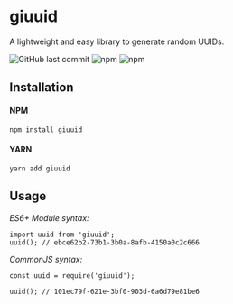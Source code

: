 # giuuid
A lightweight and easy library to generate random UUIDs.

![GitHub last commit](https://img.shields.io/github/last-commit/gizellysteffanny/giuuid)
![npm](https://img.shields.io/npm/v/giuuid?color=ff5d8f&label=version)
![npm](https://img.shields.io/npm/dw/giuuid)

## Installation

#### NPM
```
npm install giuuid
```

#### YARN
```
yarn add giuuid
```

## Usage

_ES6+ Module syntax:_
```
import uuid from 'giuuid';
uuid(); // ebce62b2-73b1-3b0a-8afb-4150a0c2c666

```

_CommonJS syntax:_
```
const uuid = require('giuuid');

uuid(); // 101ec79f-621e-3bf0-903d-6a6d79e81be6
```
